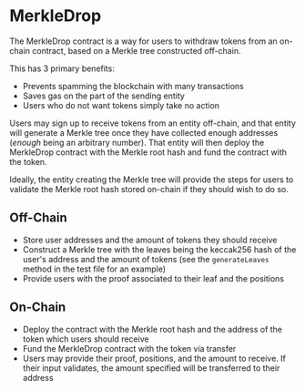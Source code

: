 # MerkleDrop

The MerkleDrop contract is a way for users to withdraw tokens from an on-chain contract, based on a Merkle tree constructed off-chain.

This has 3 primary benefits:
- Prevents spamming the blockchain with many transactions
- Saves gas on the part of the sending entity
- Users who do not want tokens simply take no action

Users may sign up to receive tokens from an entity off-chain, and that entity will generate a Merkle tree once they have collected enough addresses (_enough_ being an arbitrary number). That entity will then deploy the MerkleDrop contract with the Merkle root hash and fund the contract with the token.

Ideally, the entity creating the Merkle tree will provide the steps for users to validate the Merkle root hash stored on-chain if they should wish to do so.

## Off-Chain

- Store user addresses and the amount of tokens they should receive
- Construct a Merkle tree with the leaves being the keccak256 hash of the user's address and the amount of tokens (see the `generateLeaves` method in the test file for an example)
- Provide users with the proof associated to their leaf and the positions

## On-Chain

- Deploy the contract with the Merkle root hash and the address of the token which users should receive
- Fund the MerkleDrop contract with the token via transfer
- Users may provide their proof, positions, and the amount to receive. If their input validates, the amount specified will be transferred to their address